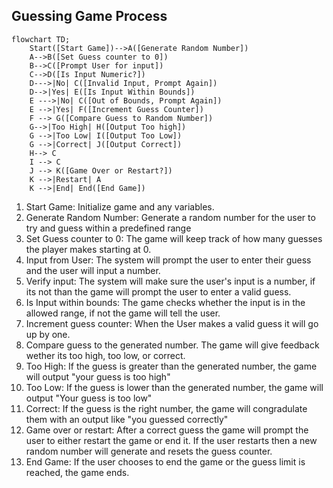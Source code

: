 ## Guessing Game Process

```mermaid
flowchart TD;
    Start([Start Game])-->A([Generate Random Number])
    A-->B([Set Guess counter to 0])
    B-->C([Prompt User for input])
    C-->D([Is Input Numeric?])
    D--->|No| C([Invalid Input, Prompt Again]) 
    D-->|Yes| E([Is Input Within Bounds])
    E --->|No| C([Out of Bounds, Prompt Again])
    E -->|Yes| F([Increment Guess Counter])
    F --> G([Compare Guess to Random Number])
    G-->|Too High| H([Output Too high])
    G -->|Too Low| I([Output Too Low])
    G -->|Correct| J([Output Correct])
    H--> C
    I --> C
    J --> K([Game Over or Restart?])  
    K -->|Restart| A
    K -->|End| End([End Game])     
```
1)  Start Game: Initialize game and any variables.
2)  Generate Random Number: Generate a random number for the user to try and guess within a predefined range
3)  Set Guess counter to 0: The game will keep track of how many guesses the player makes starting at 0.
4)  Input from User: The system will prompt the user to enter their guess and the user will input a number. 
5)  Verify input: The system will make sure the user's input is a number, if its not than the game will prompt the user to enter a valid guess. 
6)  Is Input within bounds: The game checks whether the input is in the allowed range, if not the game will tell the user.
7)  Increment guess counter: When the User makes a valid guess it will go up by one.
8)  Compare guess to the generated number. The game will give feedback wether its too high, too low, or correct.
9)  Too High: If the guess is greater than the generated number, the game will output "your guess is too high"
10) Too Low: If the guess is lower than the generated number, the game will output "Your guess is too low"
11) Correct: If the guess is the right number, the game will congradulate them with an output like "you guessed correctly"
12) Game over or restart: After a correct guess the game will prompt the user to either restart the game or end it. If the user restarts then a new random number will generate and resets the guess counter.
13) End Game: If the user chooses to end the game or the guess limit is reached, the game ends.